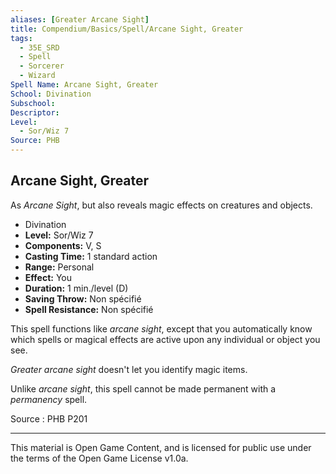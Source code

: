 ```yaml
---
aliases: [Greater Arcane Sight]
title: Compendium/Basics/Spell/Arcane Sight, Greater
tags: 
  - 35E_SRD
  - Spell
  - Sorcerer
  - Wizard
Spell Name: Arcane Sight, Greater
School: Divination
Subschool: 
Descriptor: 
Level:
  - Sor/Wiz 7
Source: PHB
---
```


## Arcane Sight, Greater

As *Arcane Sight*, but also reveals magic effects on creatures and objects.

*   Divination
*   **Level:** Sor/Wiz 7
*   **Components:** V, S
*   **Casting Time:** 1 standard action
*   **Range:** Personal
*   **Effect:** You
*   **Duration:** 1 min./level (D)
*   **Saving Throw:** Non spécifié
*   **Spell Resistance:** Non spécifié

This spell functions like *arcane sight*, except that you automatically know which spells or magical effects are active upon any individual or object you see.

*Greater arcane sight* doesn't let you identify magic items.

Unlike *arcane sight*, this spell cannot be made permanent with a *permanency* spell.

Source : PHB P201

---

This material is Open Game Content, and is licensed for public use under  
the terms of the Open Game License v1.0a.
